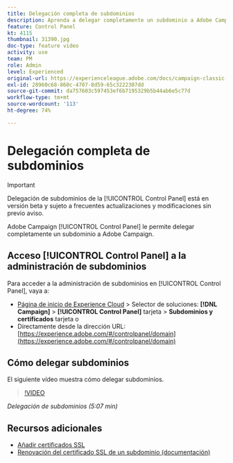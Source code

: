 ```yaml
---
title: Delegación completa de subdominios
description: Aprenda a delegar completamente un subdominio a Adobe Campaign.
feature: Control Panel
kt: 4115
thumbnail: 31390.jpg
doc-type: feature video
activity: use
team: PM
role: Admin
level: Experienced
original-url: https://experienceleague.adobe.com/docs/campaign-classic-learn/tutorials/administrating/control-panel-acc/subdomain-delegation.html
exl-id: 28960c68-860c-4707-8d59-65c3222307dd
source-git-commit: da757603c597453ef6b7195329b5b44ab6e5c77d
workflow-type: tm+mt
source-wordcount: '113'
ht-degree: 74%

---
```


# Delegación completa de subdominios

>[!IMPORTANT]
>
> Delegación de subdominios de la [!UICONTROL Control Panel] está en versión beta y sujeto a frecuentes actualizaciones y modificaciones sin previo aviso.

Adobe Campaign [!UICONTROL Control Panel] le permite delegar completamente un subdominio a Adobe Campaign.

## Acceso [!UICONTROL Control Panel] a la administración de subdominios

Para acceder a la administración de subdominios en [!UICONTROL Control Panel], vaya a:

* [Página de inicio de Experience Cloud](https://experience.adobe.com/#/home) > Selector de soluciones: **[!DNL Campaign]** > **[!UICONTROL Control Panel]** tarjeta > **Subdominios y certificados** tarjeta
o
* Directamente desde la dirección URL: [https://experience.adobe.com/#/controlpanel/domain](https://experience.adobe.com/#/controlpanel/domain)

## Cómo delegar subdominios

El siguiente vídeo muestra cómo delegar subdominios.

>[!VIDEO](https://video.tv.adobe.com/v/31390?quality=12)

*Delegación de subdominios (5:07 min)*

## Recursos adicionales

* [Añadir certificados SSL](/help/control-panel-tutorials/subdomains-and-certificates/adding-ssl-certificates.md)
* [Renovación del certificado SSL de un subdominio (documentación)](https://experienceleague.adobe.com/docs/control-panel/using/subdomains-and-certificates/renewing-subdomain-certificate.html)